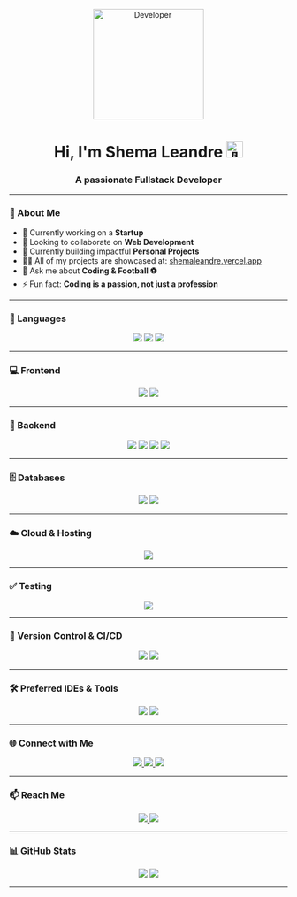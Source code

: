 <p align="center">
  <img width="200" src="https://raw.githubusercontent.com/leandre000/leandre000/41a4790484e268102dfdab2b7c59d440d3ffafab/resources/img/geek.gif" alt="Developer">
</p>

<h1 align="center">Hi, I'm Shema Leandre <img width="30" src="https://raw.githubusercontent.com/iampavangandhi/iampavangandhi/master/gifs/Hi.gif" alt="👋"></h1>
<h3 align="center">A passionate Fullstack Developer</h3>

---

### 🌟 About Me

- 🌱 Currently working on a **Startup**
- 👯 Looking to collaborate on **Web Development**
- 🤝 Currently building impactful **Personal Projects**
- 👨‍💻 All of my projects are showcased at: [shemaleandre.vercel.app](https://shemaleandre.vercel.app)
- 💬 Ask me about **Coding & Football ⚽**
- ⚡ Fun fact: **Coding is a passion, not just a profession**

---

### 🧠 Languages

<p align="center">

  <img src="https://img.shields.io/badge/Java-007396.svg?style=for-the-badge&logo=java&logoColor=white" />
  <img src="https://img.shields.io/badge/JavaScript-F7DF1E.svg?style=for-the-badge&logo=javascript&logoColor=black" />
  <img src="https://img.shields.io/badge/TypeScript-3178C6.svg?style=for-the-badge&logo=typescript&logoColor=white" />
</p>

---

### 💻 Frontend

<p align="center">
  <img src="https://img.shields.io/badge/React-61DAFB.svg?style=for-the-badge&logo=react&logoColor=black" />
  <img src="https://img.shields.io/badge/Redux-764ABC.svg?style=for-the-badge&logo=redux&logoColor=white" />
</p>

---

### 🔧 Backend

<p align="center">
  <img src="https://img.shields.io/badge/Node.js-339933.svg?style=for-the-badge&logo=nodedotjs&logoColor=white" />
  <img src="https://img.shields.io/badge/Express-000000.svg?style=for-the-badge&logo=express&logoColor=white" />
  <img src="https://img.shields.io/badge/Spring-6DB33F.svg?style=for-the-badge&logo=spring&logoColor=white" />
  <img src="https://img.shields.io/badge/Hibernate-59666C.svg?style=for-the-badge&logo=hibernate&logoColor=white" />
</p>

---

### 🗄️ Databases

<p align="center">
  <img src="https://img.shields.io/badge/PostgreSQL-4169E1.svg?style=for-the-badge&logo=postgresql&logoColor=white" />
  <img src="https://img.shields.io/badge/MongoDB-47A248.svg?style=for-the-badge&logo=mongodb&logoColor=white" />
</p>

---

### ☁️ Cloud & Hosting

<p align="center">
  <img src="https://img.shields.io/badge/Firebase-FFCA28.svg?style=for-the-badge&logo=firebase&logoColor=black" />
</p>

---

### ✅ Testing

<p align="center">
  <img src="https://img.shields.io/badge/JUnit-25A162.svg?style=for-the-badge&logo=junit5&logoColor=white" />
</p>

---

### 🔧 Version Control & CI/CD

<p align="center">
  <img src="https://img.shields.io/badge/Git-F05032.svg?style=for-the-badge&logo=git&logoColor=white" />
  <img src="https://img.shields.io/badge/Docker-2496ED.svg?style=for-the-badge&logo=docker&logoColor=white" />
</p>

---

### 🛠️ Preferred IDEs & Tools

<p align="center">
  <img src="https://img.shields.io/badge/VSCode-007ACC.svg?style=for-the-badge&logo=visualstudiocode&logoColor=white" />
  <img src="https://img.shields.io/badge/JetBrains%20IDE-000000.svg?style=for-the-badge&logo=jetbrains&logoColor=white" />
</p>

---

### 🌐 Connect with Me

<p align="center">
  <a href="https://linkedin.com/in/your-linkedin" target="_blank">
    <img src="https://img.shields.io/badge/LinkedIn-0A66C2.svg?style=for-the-badge&logo=linkedin&logoColor=white" />
  </a>
  <a href="https://twitter.com/your-twitter" target="_blank">
    <img src="https://img.shields.io/badge/Twitter-1DA1F2.svg?style=for-the-badge&logo=twitter&logoColor=white" />
  </a>
  <a href="https://dribbble.com/your-dribbble" target="_blank">
    <img src="https://img.shields.io/badge/Dribbble-EA4C89.svg?style=for-the-badge&logo=dribbble&logoColor=black" />
  </a>
</p>

---

### 📫 Reach Me

<p align="center">
  <a href="https://t.me/your-telegram" target="_blank">
    <img src="https://img.shields.io/badge/Telegram-26A5E4.svg?style=for-the-badge&logo=telegram&logoColor=white" />
  </a>
  <a href="mailto:iamshemaleandre@gmail.com" target="_blank">
    <img src="https://img.shields.io/badge/Email-0078D4.svg?style=for-the-badge&logo=microsoftoutlook&logoColor=white" />
  </a>
</p>

---

### 📊 GitHub Stats

<p align="center">
  <img src="https://github-readme-stats.vercel.app/api?username=leandre000&show_icons=true&theme=tokyonight&hide_border=true" />
  <img src="https://github-readme-streak-stats.herokuapp.com?user=leandre000&theme=material-palenight&hide_border=true" />
</p>

---
